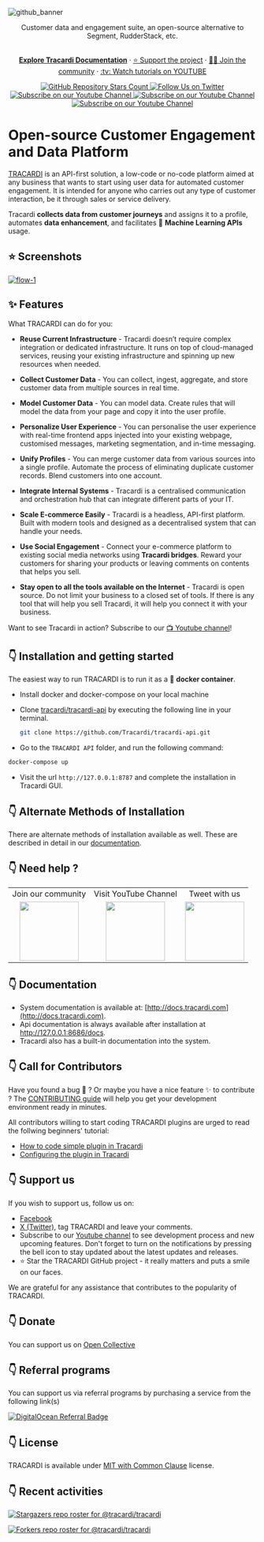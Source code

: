 ![github_banner](https://user-images.githubusercontent.com/16271564/148845983-7c9e85c1-465f-44ed-b1e9-7112908d2e83.png)

  <p align="center">
   Customer data and engagement suite, an open-source alternative to Segment, RudderStack, etc.
  </p>

  <p align="center">
   <br/>
    <a href="https://docs.tracardi.com" rel="dofollow"><strong>Explore Tracardi Documentation</strong></a> ·
    <a href="https://opencollective.com/tracardi-cdp">⭐️ Support the project</a> ·
    <a href="https://join.slack.com/t/tracardi/shared_invite/zt-1bpf35skl-8Fr5FX5a6cji7tX18JNNDA">👨‍💻 Join the community</a> ·
    <a href="https://bit.ly/3pbdbPR">:tv: Watch tutorials on YOUTUBE</a>
   <br/>
  </p>
  
 <p align="center">
  <a href="https://github.com/Tracardi/tracardi/">
    <img alt="GitHub Repository Stars Count" src="https://img.shields.io/github/stars/Tracardi/tracardi?style=social" />
  </a>
    <a href="https://twitter.com/tracardi">
        <img alt="Follow Us on Twitter" src="https://img.shields.io/twitter/follow/tracardi?style=social" />
    </a>
    <a href="https://www.youtube.com/channel/UC0atjYqW43MdqNiSJBvN__Q">
        <img alt="Subscribe on our Youtube Channel" src="https://img.shields.io/youtube/channel/subscribers/UC0atjYqW43MdqNiSJBvN__Q?style=social" />
    </a>
    <a href="https://opencollective.com/tracardi-cdp">
        <img alt="Subscribe on our Youtube Channel" src="https://opencollective.com/tracardi-cdp/tiers/badge.svg" />
    </a>
    <a href="https://join.slack.com/t/tracardi/shared_invite/zt-1bpf35skl-8Fr5FX5a6cji7tX18JNNDA">
        <img alt="Subscribe on our Youtube Channel" src="https://img.shields.io/badge/slack-join_chat-white.svg?logo=slack&style=social" />
    </a>
</p>

# Open-source Customer Engagement and Data Platform

[TRACARDI](http://www.tracardi.com) is an API-first solution, a low-code or no-code platform aimed at any business that wants to start using user data for automated customer engagement. It is intended for anyone who carries out any type of customer interaction, be it through sales or service delivery. 

Tracardi __collects data from customer journeys__ and assigns it to a profile, automates __data enhancement__, and facilitates 🚀 __Machine Learning APIs__ usage.

## ⭐️ Screenshots

[![flow-1](https://user-images.githubusercontent.com/16271564/145562599-a188de6e-639b-479a-b263-863e9133df53.png)](https://www.youtube.com/watch?v=p_FOh7K828o)

## ✨ Features

What TRACARDI can do for you:

 * **Reuse Current Infrastructure** - Tracardi doesn’t require complex integration or dedicated infrastructure. It runs on top of cloud-managed services, reusing your existing infrastructure and spinning up new resources when needed.

 * **Collect Customer Data** - You can collect, ingest, aggregate, and store customer data from multiple sources in real time.
   
 * **Model Customer Data** -  You can model data. Create rules that will model the data from your page and copy it into the user profile.
   
 * **Personalize User Experience** - You can personalise the user experience with real-time frontend apps injected into your existing webpage, customised messages, marketing segmentation, and in-time messaging.
   
 * **Unify Profiles** - You can merge customer data from various sources into a single profile. Automate the process of eliminating duplicate customer records. Blend customers into one account.
   
 * **Integrate Internal Systems** - Tracardi is a centralised communication and orchestration hub that can integrate different parts of your IT.
   
 * **Scale E-commerce Easily** - Tracardi is a headless, API-first platform. Built with modern tools and designed as a decentralised system that can handle your needs.
  
 * **Use Social Engagement** - Connect your e-commerce platform to existing social media networks using **Tracardi bridges**. Reward your customers for sharing your products or leaving comments on contents that helps you sell.
 
 * **Stay open to all the tools available on the Internet** - Tracardi is open source. Do not limit your business to a closed set of tools. If there is any tool that will help you sell Tracardi, it will help you connect it with your business.
   
Want to see Tracardi in action? Subscribe to our [:tv: Youtube channel](https://bit.ly/3pbdbPR)!

## 👇 Installation and getting started

The easiest way to run TRACARDI is to run it as a :whale: **docker container**. 

* Install docker and docker-compose on your local machine
* Clone [tracardi/tracardi-api](https://github.com/Tracardi/tracardi-api.git) by executing the following line in your terminal.

  ```bash
  git clone https://github.com/Tracardi/tracardi-api.git
  ```

* Go to the `TRACARDI API` folder, and run the following command:

```bash
docker-compose up
```

* Visit the url `http://127.0.0.1:8787` and complete the installation in Tracardi GUI. 

## 👇 Alternate Methods of Installation

There are alternate methods of installation available as well. These are described in detail in our [documentation](http://docs.tracardi.com/installation/). 

## 👇 Need help ?

<table align="center">
<tr>
<td align="center">Join our community</td>
<td align="center">Visit YouTube Channel</td>
<td align="center">Tweet with us</td>
</tr>
<tr>
<td  align="center"><a href="https://join.slack.com/t/tracardi/shared_invite/zt-10y7w0o9y-PmCBnK9qywchmd1~KIER2Q">
    <img src="https://user-images.githubusercontent.com/16271564/151843970-5e869807-4ccf-46ab-98f5-6a65aea790f8.png" width="120px"/> 
</a></td>
<td  align="center"><a href="https://www.youtube.com/channel/UC0atjYqW43MdqNiSJBvN__Q">
    <img src="https://user-images.githubusercontent.com/16271564/194526771-ab525c4f-b1fa-4d85-8834-340a40c8828b.png" width="120px"/> 
</a></td>
 <td  align="center"><a href="https://www.twitter.com/tracardi">
    <img src="https://user-images.githubusercontent.com/16271564/194528790-83d1bdbb-0446-4147-a572-4dc12cc0a70f.png" width="120px"/> 
</a></td>
<tr>
</table>

## 👇 Documentation

* System documentation is available at: [http://docs.tracardi.com](http://docs.tracardi.com).
* Api documentation is always available after installation at http://127.0.0.1:8686/docs.
* Tracardi also has a built-in documentation into the system.

## 👇 Call for Contributors

Have you found a bug :bug: ? Or maybe you have a nice feature :sparkles: to contribute ? The
[CONTRIBUTING guide](https://github.com/Tracardi/tracardi/blob/master/CONTRIBUTING.md) will help you get your
development environment ready in minutes.

All contributors willing to start coding TRACARDI plugins are urged to read the follwing beginners' tutorial:

* [How to code simple plugin in Tracardi](http://docs.tracardi.com/plugins/tutorial/part1/)
* [Configuring the plugin in Tracardi](http://docs.tracardi.com/plugins/tutorial/part2/)

## 👇 Support us

If you wish to support us, follow us on:

* [Facebook](https://bit.ly/3uPwP5a) 
* [X (Twitter)](https://bit.ly/3uVJwLJ), tag TRACARDI and leave your comments. 
* Subscribe to our [Youtube channel](https://bit.ly/3pbdbPR) to see development process and new upcoming features. Don't forget to turn on the notifications by pressing the bell icon to stay updated about the latest updates and releases.
* ⭐️ Star the TRACARDI GitHub project - it really matters and puts a smile on our faces.

We are grateful for any assistance that contributes to the popularity of TRACARDI.

## 👇 Donate

You can support us on [Open Collective](https://www.opencollective.com/tracardi-cdp)

## 👇 Referral programs

You can support us via referral programs by purchasing a service from the following link(s)

[![DigitalOcean Referral Badge](https://web-platforms.sfo2.digitaloceanspaces.com/WWW/Badge%203.svg)](https://www.digitalocean.com/?refcode=882eb4bf23be&utm_campaign=Referral_Invite&utm_medium=Referral_Program&utm_source=badge)

## 👇 License

TRACARDI is available under [MIT with Common Clause](https://github.com/Tracardi/tracardi/blob/master/LICENSE.md) license.

## 👇 Recent activities

[![Stargazers repo roster for @tracardi/tracardi](https://reporoster.com/stars/tracardi/tracardi)](https://github.com/tracardi/tracardi/stargazers)

[![Forkers repo roster for @tracardi/tracardi](https://reporoster.com/forks/tracardi/tracardi)](https://github.com/tracardi/tracardi/network/members)

